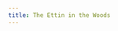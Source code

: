 ```yaml
---
title: The Ettin in the Woods
---
```


<textarea id="source" style="display: none;">

# [The Ettin in the Woods](/your-home)

A choose your own adventure style game by **Byron Pendason**

*Version 1.0*

Most of us know instinctively that it's not safe to go outside in the dark. Because there's things that go bump in the night that would frighten even the greatest and bravest of heroes...

## Your Home

> A blood curdling scream wakes you from your slumber. Your stumble out of your bed and look around. 

Your home is a simple one. Your bed is a cot on the ground, and your mom's cot is on the opposite side of the room. It is empty.

> She is nowhere to be found.

On the west wall is a fireplace. To [the east](/front-yard) is the door to the outside.

## Front Yard

> You run out into front yard, looking around frantically for your mother.

> Out of the corner of your eye, you see movement. Turning to the direction you saw the movement, you only see the woods.

To [the west](/your-home) is your home. To [the north](/the-barn) is your family barn. To [the south](/the-woods) is the woods.

> You've been told all your life to *never* go into the woods at night unprotected. Legends tell of an ettin that lives in those woods who loves the taste of humans.

## The Woods

You enter the woods. Before you stands a cave with a giant entrance. [With sword in hand, you feel like you're ready to enter the cave.|Your gut screams at you not to enter the cave without a weapon.](?got-sword) You can head [back out](/front-yard) of the woods, or [enter the cave](/the-cave).

## The Barn

The animals are restless, behaving as if they're frightened. They too must have been awakened by the screaming.

> You suddenly remember that your father kept a chest hidden underneath some loose floorboards. You quickly brush away some hay until you find them.

[You see the pit where the chest was hidden.|You see the loose floorboards.](?got-sword)

[You can dig up ](?!got-sword)[ the chest.](?!got-sword#got-sword)You can head to [the south](/front-yard) to exit of the barn. 

### Got Sword

You carefully pull up the floorboards to find a chest. Inside it is a sword with runes engraved in the hilt. You carefully pick up the sword, wishing that you had taken the time to learn to read the runes.

## The Cave

A little ways into the cave, you see your mother sobbing uncontrollably in utter fear. A gigantic being with the shape of a human is taunting her about how tasty she will be.

The ettin has not yet seen you. You can [attack the ettin](/the-fight), or [sneak back](/the-woods) out to the woods.

## The Fight

You bravely charge at the ettin. Unfortunately, without a weapon you never stood a chance. The ettin snatches you up, bites off one of your arms, and then tosses you towards your mother. Neither of you survive the night.

***You have lost.***

## [The Fight](?got-sword)

With your father's sword held out before you, you charge at the ettin. He tries to snatch at you, but as soon as his hand touches the blade of the sword, he yanks back his hand and roars out in pain.

You take the opportunity to swing your sword at his other hand. The hand falls to the ground, and the ettin dives after his hand. While he's on the ground, you leap on top of him and bury the blade into his head.

After you calm down your mother, the two of you head back home to safety.

***You have won!***

</textarea>